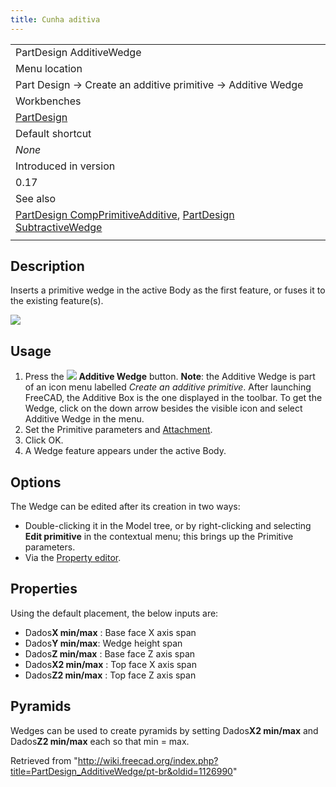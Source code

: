 ```yaml
---
title: Cunha aditiva
---
```

|  |
| --- |
| PartDesign AdditiveWedge |
| Menu location |
| Part Design → Create an additive primitive → Additive Wedge |
| Workbenches |
| [PartDesign](/PartDesign_Workbench "PartDesign Workbench") |
| Default shortcut |
| *None* |
| Introduced in version |
| 0.17 |
| See also |
| [PartDesign CompPrimitiveAdditive](/PartDesign_CompPrimitiveAdditive "PartDesign CompPrimitiveAdditive"), [PartDesign SubtractiveWedge](/PartDesign_SubtractiveWedge "PartDesign SubtractiveWedge") |
|  |

## Description

Inserts a primitive wedge in the active Body as the first feature, or fuses it to the existing feature(s).

![](/images/PartDesign_AdditiveWedge_example.png)

## Usage

1. Press the ![](/images/PartDesign_AdditiveWedge.svg) **Additive Wedge** button. **Note**: the Additive Wedge is part of an icon menu labelled *Create an additive primitive*. After launching FreeCAD, the Additive Box is the one displayed in the toolbar. To get the Wedge, click on the down arrow besides the visible icon and select Additive Wedge in the menu.
2. Set the Primitive parameters and [Attachment](/Part_EditAttachment "Part EditAttachment").
3. Click OK.
4. A Wedge feature appears under the active Body.

## Options

The Wedge can be edited after its creation in two ways:

* Double-clicking it in the Model tree, or by right-clicking and selecting **Edit primitive** in the contextual menu; this brings up the Primitive parameters.
* Via the [Property editor](/Property_editor "Property editor").

## Properties

Using the default placement, the below inputs are:

* Dados**X min/max** : Base face X axis span
* Dados**Y min/max**: Wedge height span
* Dados**Z min/max** : Base face Z axis span
* Dados**X2 min/max** : Top face X axis span
* Dados**Z2 min/max** : Top face Z axis span

## Pyramids

Wedges can be used to create pyramids by setting Dados**X2 min/max** and Dados**Z2 min/max** each so that min = max.

Retrieved from "<http://wiki.freecad.org/index.php?title=PartDesign_AdditiveWedge/pt-br&oldid=1126990>"